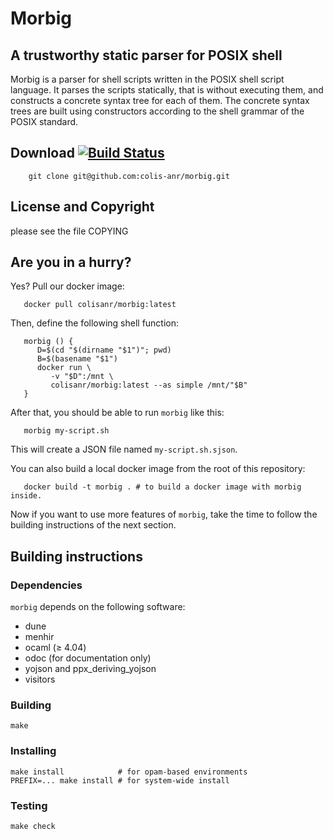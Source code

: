 # Morbig
## A trustworthy static parser for POSIX shell

Morbig is a parser for shell scripts written in the POSIX shell script
language. It parses the scripts statically, that is without executing
them, and constructs a concrete syntax tree for each of them.  The
concrete syntax trees are built using constructors according to the
shell grammar of the POSIX standard.

## Download [![Build Status](https://travis-ci.org/colis-anr/morbig.svg?branch=master)](https://travis-ci.org/colis-anr/morbig)


```
    git clone git@github.com:colis-anr/morbig.git
```

## License and Copyright

   please see the file COPYING

## Are you in a hurry?

   Yes? Pull our docker image:
```
   docker pull colisanr/morbig:latest
```

   Then, define the following shell function:

```
   morbig () {
      D=$(cd "$(dirname "$1")"; pwd)
      B=$(basename "$1")
      docker run \
         -v "$D":/mnt \
         colisanr/morbig:latest --as simple /mnt/"$B"
   }
```

   After that, you should be able to run ``morbig`` like this:

```
   morbig my-script.sh
```

   This will create a JSON file named ``my-script.sh.sjson``.

   You can also build a local docker image from the root of this repository:

```
   docker build -t morbig . # to build a docker image with morbig inside.
```

   Now if you want to use more features of ``morbig``, take the time
   to follow the building instructions of the next section.

## Building instructions

### Dependencies

``morbig`` depends on the following software:

- dune
- menhir
- ocaml (≥ 4.04)
- odoc (for documentation only)
- yojson and ppx_deriving_yojson
- visitors

### Building

    make

### Installing

    make install            # for opam-based environments
    PREFIX=... make install # for system-wide install

### Testing

    make check
